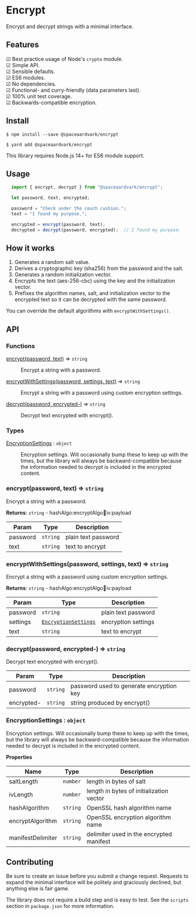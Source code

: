 # Encrypt

Encrypt and decrypt strings with a minimal interface.

## Features

☑ Best practice usage of Node's `crypto` module.  
☑ Simple API.  
☑ Sensible defaults.  
☑ ES6 modules.  
☑ No dependencies.  
☑ Functional- and curry-friendly (data parameters last).  
☑ 100% unit test coverage.  
☑ Backwards-compatible encryption.  

## Install

```shellscript
$ npm install --save @spaceaardvark/encrypt
```

```shellscript
$ yard add @spaceaardvark/encrypt
```

This library requires Node.js 14+ for ES6 module support.

## Usage

```javascript
  import { encrypt, decrypt } from "@spaceaardvark/encrypt";

  let password, text, encrypted;

  password = "Check under the couch cushion.";
  text = "I found my purpose.";

  encrypted = encrypt(password, text);
  decrypted = decrypt(password, encrypted);  // I found my purpose.
```

## How it works

1. Generates a random salt value.
1. Derives a cryptographic key (sha256) from the password and the salt.
1. Generates a random initialization vector.
1. Encrypts the text (aes-256-cbc) using the key and the initialization vector.
1. Prefixes the algorithm names, salt, and initialization vector to the encrypted text so it can be decrypted with the same password.

You can override the default algorithms with `encryptWithSettings()`.

## API

### Functions

<dl>
<dt><a href="#encrypt">encrypt(password, text)</a> ⇒ <code>string</code></dt>
<dd><p>Encrypt a string with a password.</p>
</dd>
<dt><a href="#encryptWithSettings">encryptWithSettings(password, settings, text)</a> ⇒ <code>string</code></dt>
<dd><p>Encrypt a string with a password using custom encryption settings.</p>
</dd>
<dt><a href="#decrypt">decrypt(password, encrypted-)</a> ⇒ <code>string</code></dt>
<dd><p>Decrypt text encrypted with encrypt().</p>
</dd>
</dl>

### Types

<dl>
<dt><a href="#EncryptionSettings">EncryptionSettings</a> : <code>object</code></dt>
<dd><p>Encryption settings. Will occasionally bump these to keep up with the times, but 
the library will always be backward-compatible because the information needed to
decrypt is included in the encrypted content.</p>
</dd>
</dl>

<a name="encrypt"></a>

### encrypt(password, text) ⇒ <code>string</code>
Encrypt a string with a password.

**Returns**: <code>string</code> - hashAlgo:encryptAlgo:salt:iv:payload  

| Param | Type | Description |
| --- | --- | --- |
| password | <code>string</code> | plain text password |
| text | <code>string</code> | text to encrypt |

<a name="encryptWithSettings"></a>

### encryptWithSettings(password, settings, text) ⇒ <code>string</code>
Encrypt a string with a password using custom encryption settings.

**Returns**: <code>string</code> - hashAlgo:encryptAlgo:salt:iv:payload  

| Param | Type | Description |
| --- | --- | --- |
| password | <code>string</code> | plain text password |
| settings | [<code>EncryptionSettings</code>](#EncryptionSettings) | encryption settings |
| text | <code>string</code> | text to encrypt |

<a name="decrypt"></a>

### decrypt(password, encrypted-) ⇒ <code>string</code>
Decrypt text encrypted with encrypt().

| Param | Type | Description |
| --- | --- | --- |
| password | <code>string</code> | password used to generate encryption key |
| encrypted- | <code>string</code> | string produced by encrypt() |

<a name="EncryptionSettings"></a>

### EncryptionSettings : <code>object</code>
Encryption settings. Will occasionally bump these to keep up with the times, but 
the library will always be backward-compatible because the information needed to
decrypt is included in the encrypted content.

**Properties**

| Name | Type | Description |
| --- | --- | --- |
| saltLength | <code>number</code> | length in bytes of salt |
| ivLength | <code>number</code> | length in bytes of initialization vector |
| hashAlgorithm | <code>string</code> | OpenSSL hash algorithm name |
| encryptAlgorithm | <code>string</code> | OpenSSL encryption algorithm name |
| manifestDelimiter | <code>string</code> | delimiter used in the encrypted manifest |

## Contributing

Be sure to create an issue before you submit a change request. Requests to expand the
minimal interface will be politely and graciously declined, but anything else is fair
game.

The library does not require a build step and is easy to test. See the `scripts` 
section in `package.json` for more information.